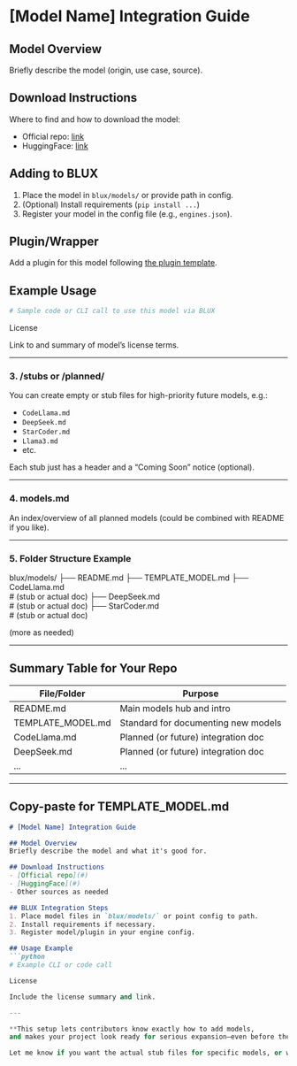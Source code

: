 
# [Model Name] Integration Guide

## Model Overview
Briefly describe the model (origin, use case, source).

## Download Instructions
Where to find and how to download the model:
- Official repo: [link](#)
- HuggingFace: [link](#)

## Adding to BLUX
1. Place the model in `blux/models/` or provide path in config.
2. (Optional) Install requirements (`pip install ...`)
3. Register your model in the config file (e.g., `engines.json`).

## Plugin/Wrapper
Add a plugin for this model following [the plugin template](../docs/plugins.md).

## Example Usage

```python
# Sample code or CLI call to use this model via BLUX
```

License

Link to and summary of model’s license terms.

---

### 3. **/stubs or /planned/**
You can create empty or stub files for high-priority future models, e.g.:

- `CodeLlama.md`
- `DeepSeek.md`
- `StarCoder.md`
- `Llama3.md`
- etc.

Each stub just has a header and a “Coming Soon” notice (optional).

---

### 4. **models.md**  
An index/overview of all planned models (could be combined with README if you like).

---

### 5. **Folder Structure Example**

blux/models/ 
       ├── README.md 
       ├── TEMPLATE_MODEL.md 
       ├── CodeLlama.md       
       # (stub or actual doc) 
       ├── DeepSeek.md        
       # (stub or actual doc) 
       ├── StarCoder.md       
       # (stub or actual doc)

(more as needed)

---

## **Summary Table for Your Repo**

| File/Folder         | Purpose                                  |
|---------------------|------------------------------------------|
| README.md           | Main models hub and intro                |
| TEMPLATE_MODEL.md   | Standard for documenting new models      |
| CodeLlama.md        | Planned (or future) integration doc      |
| DeepSeek.md         | Planned (or future) integration doc      |
| ...                 | ...                                      |

---

## **Copy-paste for TEMPLATE_MODEL.md**

```markdown
# [Model Name] Integration Guide

## Model Overview
Briefly describe the model and what it's good for.

## Download Instructions
- [Official repo](#)
- [HuggingFace](#)
- Other sources as needed

## BLUX Integration Steps
1. Place model files in `blux/models/` or point config to path.
2. Install requirements if necessary.
3. Register model/plugin in your engine config.

## Usage Example
```python
# Example CLI or code call

License

Include the license summary and link.

---

**This setup lets contributors know exactly how to add models,  
and makes your project look ready for serious expansion—even before the code is shipped!**

Let me know if you want the actual stub files for specific models, or want to tweak the template!

